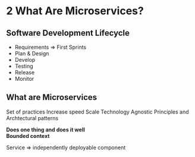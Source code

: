 # 2 What Are Microservices?

## Software Development Lifecycle

- Requirements => First Sprints
- Plan & Design
- Develop
- Testing
- Release
- Monitor

## What are Microservices

Set of practices
Increase speed
Scale
Technology Agnostic
Principles and Archtectural patterns

**Does one thing and does it well**  
**Bounded context**


Service => independently deployable component




